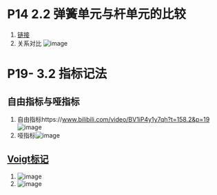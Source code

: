 # P14 2.2 弹簧单元与杆单元的比较
1. [链接](https://www.bilibili.com/video/BV1iP4y1y7qh?t=5.2&p=14)
2. 关系对比 ![image](https://github.com/user-attachments/assets/65dcc6db-6805-41b6-9ce8-288941aeffeb)

# P19- 3.2 指标记法
## 自由指标与哑指标
1.  自由指标https://www.bilibili.com/video/BV1iP4y1y7qh?t=158.2&p=19 ![image](https://github.com/user-attachments/assets/9e62e457-085a-47d2-b9d2-a737df0f2ad2)
1. 哑指标![image](https://github.com/user-attachments/assets/13c04f26-b4e5-4719-b61f-5d359d2b4e9c)

## [Voigt标记](https://www.bilibili.com/video/BV1iP4y1y7qh?t=280.7&p=19)
1. ![image](https://github.com/user-attachments/assets/7f97aeef-c8fa-472e-88c4-3839a0eafe2c)
2. ![image](https://github.com/user-attachments/assets/5a9dd2c5-0998-416d-9fd8-5807d0100447)


